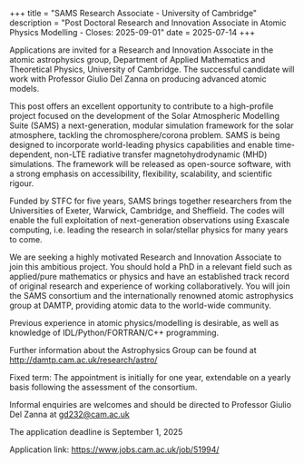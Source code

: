 +++
title = "SAMS Research Associate - University of Cambridge"
description = "Post Doctoral Research and Innovation Associate in Atomic Physics Modelling - Closes: 2025-09-01"
date = 2025-07-14
+++

Applications are invited for a Research and Innovation Associate in the atomic astrophysics group, Department of Applied Mathematics and Theoretical Physics, University of Cambridge. The successful candidate will work with Professor Giulio Del Zanna on producing advanced atomic models.

This post offers an excellent opportunity to contribute to a high-profile project focused on the development of the Solar Atmospheric Modelling Suite (SAMS) a next-generation, modular simulation framework for the solar atmosphere, tackling the chromosphere/corona problem. SAMS is being designed to incorporate world-leading physics capabilities and enable time-dependent, non-LTE radiative transfer magnetohydrodynamic (MHD) simulations. The framework will be released as open-source software, with a strong emphasis on accessibility, flexibility, scalability, and scientific rigour.

Funded by STFC for five years, SAMS brings together researchers from the Universities of Exeter, Warwick, Cambridge, and Sheffield. The codes will enable the full exploitation of next-generation observations using Exascale computing, i.e. leading the research in solar/stellar physics for many years to come.

We are seeking a highly motivated Research and Innovation Associate to join this ambitious project. You should hold a PhD in a relevant field such as applied/pure mathematics or physics and have an established track record of original research and experience of working collaboratively. You will join the SAMS consortium and the internationally renowned atomic astrophysics group at DAMTP, providing atomic data to the world-wide community.

Previous experience in atomic physics/modelling is desirable, as well as knowledge of IDL/Python/FORTRAN/C++ programming.

Further information about the Astrophysics Group can be found at <http://damtp.cam.ac.uk/research/astro/>

Fixed term: The appointment is initially for one year, extendable on a yearly basis following the assessment of the consortium.

Informal enquiries are welcomes and should be directed to Professor Giulio Del Zanna at [gd232@cam.ac.uk](mailto:gd232@cam.ac.uk)

The application deadline is September 1, 2025

Application link: <https://www.jobs.cam.ac.uk/job/51994/>
